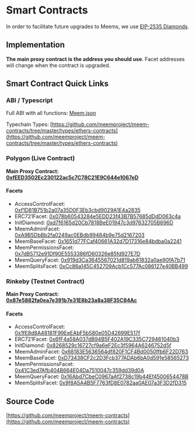 # Smart Contracts

In order to facilitate future upgrades to Meems, we use [EIP-2535 Diamonds](https://eips.ethereum.org/EIPS/eip-2535).

## Implementation

**The main proxy contract is the address you should use**. Facet addresses will change when the contract is upgraded.

## Smart Contract Quick Links

### ABI / Typescript

Full ABI with all functions: [Meem.json](https://raw.githubusercontent.com/meemproject/meem-contracts/master/types/Meem.json)

Typechain Types: [https://github.com/meemproject/meem-contracts/tree/master/types/ethers-contracts](https://github.com/meemproject/meem-contracts/tree/master/types/ethers-contracts)

### Polygon (Live Contract)

**Main Proxy Contract: [0xfEED3502Ec230122ac5c7C78C21E9C644e1067eD](https://polygonscan.com/address/0xfEED3502Ec230122ac5c7C78C21E9C644e1067eD)**

#### Facets

* AccessControlFacet: [0xf1D81B751b2a07a35D0F3Eb3cbd9029A1E4a2835](https://polygonscan.com/address/0xf1D81B751b2a07a35D0F3Eb3cbd9029A1E4a2835)
* ERC721Facet: [0x078b60543284e5EDD23f43B7B57685dDdD063c4a](https://polygonscan.com/address/0x078b60543284e5EDD23f43B7B57685dDdD063c4a)
* InitDiamond: [0xd7f6165d20Cb7818BeE01947c3d97632705B696D](https://polygonscan.com/address/0xd7f6165d20Cb7818BeE01947c3d97632705B696D)
* MeemAdminFacet: [0xA9B5DbBb2fa0249ac0EBdb99484b9e75d2167203](https://polygonscan.com/address/0xA9B5DbBb2fa0249ac0EBdb99484b9e75d2167203)
* MeemBaseFacet: [0x1651d77FCaf40661A32d7D17316e84bdba0a2241](https://polygonscan.com/address/0x1651d77FCaf40661A32d7D17316e84bdba0a2241)
* MeemPermissionsFacet: [0x7dB5712e91Df90E5553386fD60326e85fd927E7D](https://polygonscan.com/address/0x7dB5712e91Df90E5553386fD60326e85fd927E7D)
* MeemQueryFacet: [0x919d3Ca3645567021d819ab61832a0ae90fA7b71](https://polygonscan.com/address/0x919d3Ca3645567021d819ab61832a0ae90fA7b71)
* MeemSplitsFacet: [0xCc86a145C452709Acb1Cc577Ac086127e40BB499](https://polygonscan.com/address/0xCc86a145C452709Acb1Cc577Ac086127e40BB499)

### Rinkeby (Testnet Contract)

**Main Proxy Contract: [0x87e5882fa0ea7e391b7e31E8b23a8a38F35C84Ac](https://rinkeby.etherscan.io/address/0x87e5882fa0ea7e391b7e31E8b23a8a38F35C84Ac)**

#### Facets

* AccessControlFacet: [0x1fE8d8A48181F99EeEAbF5b580e05D42699E517f](https://rinkeby.etherscan.io/address/0x1fE8d8A48181F99EeEAbF5b580e05D42699E517f)
* ERC721Facet: [0x6fF4a58A037dB94B5F402A19C335C729461040b3](https://rinkeby.etherscan.io/address/0x6fF4a58A037dB94B5F402A19C335C729461040b3)
* InitDiamond: [0x8268529c16727cf9a6eF2Ec3f5964A6246752d5f](https://rinkeby.etherscan.io/address/0x8268529c16727cf9a6eF2Ec3f5964A6246752d5f)
* MeemAdminFacet: [0x68183E5636564df820F1CF4Bd0050ffb6F22D763](https://rinkeby.etherscan.io/address/0x68183E5636564df820F1CF4Bd0050ffb6F22D763)
* MeemBaseFacet: [0xD73438CF2c2D3Fcb377ADAb6bA0d591e58565273](https://rinkeby.etherscan.io/address/0xD73438CF2c2D3Fcb377ADAb6bA0d591e58565273)
* MeemPermissionsFacet: [0x41C3ed7Afb404B664E04Da7510047c359dd39d0A](https://rinkeby.etherscan.io/address/0x41C3ed7Afb404B664E04Da7510047c359dd39d0A)
* MeemQueryFacet: [0x16Abd7CbeC0967aAf2738c19b44Ef4500654478B](https://rinkeby.etherscan.io/address/0x16Abd7CbeC0967aAf2738c19b44Ef4500654478B)
* MeemSplitsFacet: [0x9f8A5A4B5F7763fD8E0782aa0AE07a3F3D2fD315](https://rinkeby.etherscan.io/address/0x9f8A5A4B5F7763fD8E0782aa0AE07a3F3D2fD315)

## Source Code

[https://github.com/meemproject/meem-contracts](https://github.com/meemproject/meem-contracts)
